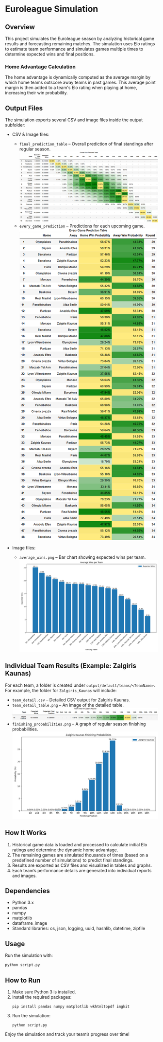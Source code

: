 # Euroleague Simulation

## Overview

This project simulates the Euroleague season by analyzing historical game results and forecasting remaining matches. The simulation uses Elo ratings to estimate team performance and simulates games multiple times to determine expected wins and final positions.

### Home Advantage Calculation

The home advantage is dynamically computed as the average margin by which home teams outscore away teams in past games. This average point margin is then added to a team's Elo rating when playing at home, increasing their win probability.

## Output Files

The simulation exports several CSV and image files inside the output subfolder:

- CSV & Image files:

  - `final_prediction_table` – Overall prediction of final standings after regular season.
    ![Final Prediction Table](output/default/final_prediction_table.png)
  - `every_game_prediction` – Predictions for each upcoming game.
    ![Every game prediction](output/default/every_game_prediction_table.png)

- Image files:
  - `average_wins.png` – Bar chart showing expected wins per team.
    ![Average wins](output/default/average_wins.png)

## Individual Team Results (Example: Zalgiris Kaunas)

For each team, a folder is created under `output/default/teams/<TeamName>`. For example, the folder for `Zalgiris_Kaunas` will include:

- `team_detail.csv` – Detailed CSV output for Zalgiris Kaunas.
- `team_detail_table.png` – An image of the detailed table.
  ![Team detail table](output/default/teams/Zalgiris_Kaunas/team_detail_table.png)
- `finishing_probabilities.png` – A graph of regular season finishing probabilities.
  ![Team finishing progbabilities](output/default/teams/Zalgiris_Kaunas/finishing_probabilities.png)

## How It Works

1. Historical game data is loaded and processed to calculate initial Elo ratings and determine the dynamic home advantage.
2. The remaining games are simulated thousands of times (based on a predefined number of simulations) to predict final standings.
3. Results are exported as CSV files and visualized in tables and graphs.
4. Each team’s performance details are generated into individual reports and images.

## Dependencies

- Python 3.x
- pandas
- numpy
- matplotlib
- dataframe_image
- Standard libraries: os, json, logging, uuid, hashlib, datetime, zipfile

## Usage

Run the simulation with:

```bash
python script.py
```

## How to Run

1. Make sure Python 3 is installed.
2. Install the required packages:
   ```
   pip install pandas numpy matplotlib wkhtmltopdf imgkit
   ```
3. Run the simulation:
   ```
   python script.py
   ```

Enjoy the simulation and track your team’s progress over time!
